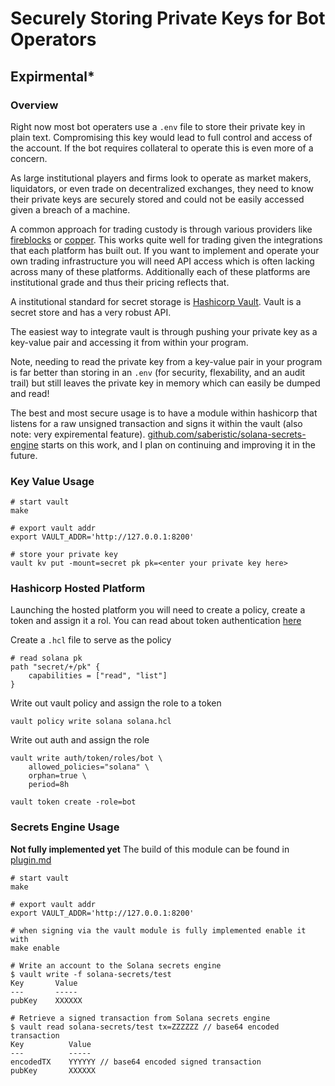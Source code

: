 # Securely Storing Private Keys for Bot Operators 
## **Expirmental***
### Overview
Right now most bot operaters use a `.env` file to store their private key in plain text. Compromising this key would lead to full control and access of the account. If the bot requires collateral to operate this is even more of a concern. 

As large institutional players and firms look to operate as market makers, liquidators, or even trade on decentralized exchanges, they need to know their private keys are securely stored and could not be easily accessed given a breach of a machine. 

A common approach for trading custody is through various providers like [fireblocks](https://fireblocks.com) or [copper](https://copper.co). This works quite well for trading given the integrations that each platform has built out. If you want to implement and operate your own trading infrastructure you will need API access which is often lacking across many of these platforms. Additionally each of these platforms are institutional grade and thus their pricing reflects that.

A institutional standard for secret storage is [Hashicorp Vault](https://www.vaultproject.io). Vault is a secret store and has a very robust API. 

The easiest way to integrate vault is through pushing your private key as a key-value pair and accessing it from within your program. 

Note, needing to read the private key from a key-value pair in your program is far better than storing in an `.env` (for security, flexability, and an audit trail) but still leaves the private key in memory which can easily be dumped and read!

The best and most secure usage is to have a module within hashicorp that listens for a raw unsigned transaction and signs it within the vault (also note: very expiremental feature). [github.com/saberistic/solana-secrets-engine](https://github.com/saberistic/solana-secrets-engine) starts on this work, and I plan on continuing and improving it in the future.

### Key Value Usage 
```
# start vault 
make 

# export vault addr
export VAULT_ADDR='http://127.0.0.1:8200'

# store your private key 
vault kv put -mount=secret pk pk=<enter your private key here>
```

### Hashicorp Hosted Platform 
Launching the hosted platform you will need to create a policy, create a token and assign it a rol. You can read about token authentication [here](https://developer.hashicorp.com/vault/tutorials/tokens/tokens)

Create a `.hcl` file to serve as the policy
```
# read solana pk
path "secret/+/pk" {
    capabilities = ["read", "list"]
}
```

Write out vault policy and assign the role to a token
```
vault policy write solana solana.hcl
```

Write out auth and assign the role
```
vault write auth/token/roles/bot \
    allowed_policies="solana" \
    orphan=true \
    period=8h

vault token create -role=bot
```

### Secrets Engine Usage 
**Not fully implemented yet**
The build of this module can be found in [plugin.md](./plugin.md)

```
# start vault 
make 

# export vault addr
export VAULT_ADDR='http://127.0.0.1:8200'

# when signing via the vault module is fully implemented enable it with
make enable

# Write an account to the Solana secrets engine
$ vault write -f solana-secrets/test
Key       Value
---       -----
pubKey    XXXXXX

# Retrieve a signed transaction from Solana secrets engine
$ vault read solana-secrets/test tx=ZZZZZZ // base64 encoded transaction
Key          Value
---          -----
encodedTX    YYYYYY // base64 encoded signed transaction
pubKey       XXXXXX
```